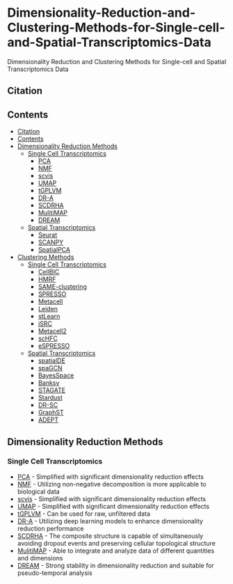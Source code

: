 # Dimensionality-Reduction-and-Clustering-Methods-for-Single-cell-and-Spatial-Transcriptomics-Data
Dimensionality Reduction and Clustering Methods for Single-cell and Spatial Transcriptomics Data

## Citation

## Contents

- [Citation](#citation)
- [Contents](#contents)
- [Dimensionality Reduction Methods](#tools)
  - [Single Cell Transcriptomics](#deconvolution)
    - [PCA](#spotlight)
    - [NMF](#spotlight)
    - [scvis](#spotlight)
    - [UMAP](#spotlight)
    - [tGPLVM](#spotlight)
    - [DR-A](#spotlight)
    - [SCDRHA](#spotlight)
    - [MulitiMAP](#spotlight)
    - [DREAM](#spotlight)
  - [Spatial Transcriptomics](#deconvolution)
    - [Seurat](#spotlight)
    - [SCANPY](#spotlight)
    - [SpatialPCA](#spotlight)
- [Clustering Methods](#tools)
  - [Single Cell Transcriptomics](#deconvolution)
    - [CellBIC](#spotlight)
    - [HMRF](#spotlight)
    - [SAME-clustering](#spotlight)
    - [SPRESSO](#spotlight)
    - [Metacell](#spotlight)
    - [Leiden](#spotlight)
    - [stLearn](#spotlight)
    - [jSRC](#spotlight)
    - [Metacell2](#spotlight)
    - [scHFC](#spotlight)
    - [eSPRESSO](#spotlight)
  - [Spatial Transcriptomics](#deconvolution)
    - [spatialDE](#spotlight)
    - [spaGCN](#spotlight)
    - [BayesSpace](#spotlight)
    - [Banksy](#spotlight)
    - [STAGATE](#spotlight)
    - [Stardust](#spotlight)
    - [DR-SC](#spotlight)
    - [GraphST](#spotlight)
    - [ADEPT](#spotlight)
   
## Dimensionality Reduction Methods

### Single Cell Transcriptomics

- [PCA](https://github.com/erdogant/pca) - Simplified with significant dimensionality reduction effects
- [NMF](https://github.com/renozao/NMF) - Utilizing non-negative decomposition is more applicable to biological data
- [scvis](https://github.com/erdogant/pca) - Simplified with significant dimensionality reduction effects
- [UMAP](https://github.com/erdogant/pca) - Simplified with significant dimensionality reduction effects
- [tGPLVM](https://github.com/architverma1/tGPLVM) - Can be used for raw, unfiltered data
- [DR-A](https://github.com/eugenelin1/DRA) - Utilizing deep learning models to enhance dimensionality reduction performance
- [SCDRHA](https://github.com/WHY-17/SCDRHA) - The composite structure is capable of simultaneously avoiding dropout events and preserving cellular topological structure
- [MulitiMAP](https://github.com/Teichlab/MultiMAP) - Able to integrate and analyze data of different quantities and dimensions
- [DREAM](https://github.com/Crystal-JJ/DREAM) - Strong stability in dimensionality reduction and suitable for pseudo-temporal analysis
